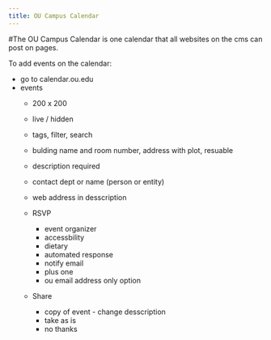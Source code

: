 ```yaml
---
title: OU Campus Calendar
---
```


#The OU Campus Calendar is one calendar that all websites on the cms can post on pages.

To add events on the calendar:
- go to calendar.ou.edu
- events
  - 200 x 200
  - live / hidden
  - tags, filter, search
  - bulding name and room number, address with plot, resuable
  - description required
  - contact dept or name (person or entity)
  - web address in desscription
  - RSVP
    - event organizer
    - accessbility
    - dietary
    - automated response
    - notify email
    - plus one
    - ou email address only option

  - Share
    - copy of event - change desscription
    - take as is
    - no thanks
